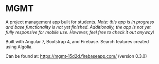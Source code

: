 # MGMT

A project management app built for students.
*Note: this app is in progress and base functionality is not yet finished. Additionally, the app is not yet fully responsive for mobile use. However, feel free to check it out anyway!*

Built with Angular 7, Bootstrap 4, and Firebase. Search features created using Algolia.

Can be found at:
https://mgmt-15d2d.firebaseapp.com/
(version 0.3.0)
